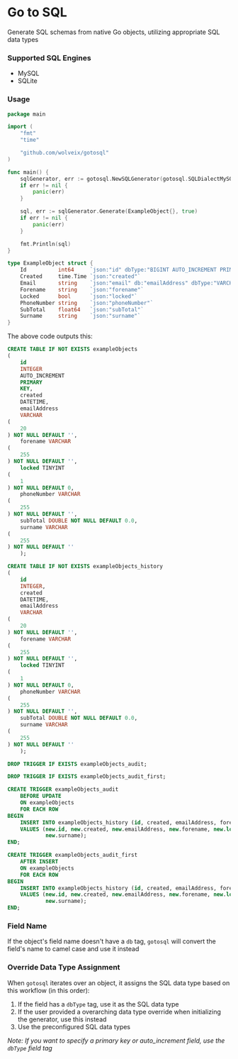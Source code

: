 # Go to SQL

Generate SQL schemas from native Go objects, utilizing appropriate SQL data types

### Supported SQL Engines

- MySQL
- SQLite

### Usage

```go
package main

import (
	"fmt"
	"time"

	"github.com/wolveix/gotosql"
)

func main() {
	sqlGenerator, err := gotosql.NewSQLGenerator(gotosql.SQLDialectMySQL, false, map[string]string{"custompkg.myType": "INTEGER"})
	if err != nil {
		panic(err)
	}

	sql, err := sqlGenerator.Generate(ExampleObject{}, true)
	if err != nil {
		panic(err)
	}

	fmt.Println(sql)
}

type ExampleObject struct {
	Id          int64     `json:"id" dbType:"BIGINT AUTO_INCREMENT PRIMARY KEY"`
	Created     time.Time `json:"created"`
	Email       string    `json:"email" db:"emailAddress" dbType:"VARCHAR(20)"`
	Forename    string    `json:"forename"`
	Locked      bool      `json:"locked"`
	PhoneNumber string    `json:"phoneNumber"`
	SubTotal    float64   `json:"subTotal"`
	Surname     string    `json:"surname"`
}
```

The above code outputs this:

```sql
CREATE TABLE IF NOT EXISTS exampleObjects
(
    id
    INTEGER
    AUTO_INCREMENT
    PRIMARY
    KEY,
    created
    DATETIME,
    emailAddress
    VARCHAR
(
    20
) NOT NULL DEFAULT '',
    forename VARCHAR
(
    255
) NOT NULL DEFAULT '',
    locked TINYINT
(
    1
) NOT NULL DEFAULT 0,
    phoneNumber VARCHAR
(
    255
) NOT NULL DEFAULT '',
    subTotal DOUBLE NOT NULL DEFAULT 0.0,
    surname VARCHAR
(
    255
) NOT NULL DEFAULT ''
    );

CREATE TABLE IF NOT EXISTS exampleObjects_history
(
    id
    INTEGER,
    created
    DATETIME,
    emailAddress
    VARCHAR
(
    20
) NOT NULL DEFAULT '',
    forename VARCHAR
(
    255
) NOT NULL DEFAULT '',
    locked TINYINT
(
    1
) NOT NULL DEFAULT 0,
    phoneNumber VARCHAR
(
    255
) NOT NULL DEFAULT '',
    subTotal DOUBLE NOT NULL DEFAULT 0.0,
    surname VARCHAR
(
    255
) NOT NULL DEFAULT ''
    );

DROP TRIGGER IF EXISTS exampleObjects_audit;

DROP TRIGGER IF EXISTS exampleObjects_audit_first;

CREATE TRIGGER exampleObjects_audit
    BEFORE UPDATE
    ON exampleObjects
    FOR EACH ROW
BEGIN
    INSERT INTO exampleObjects_history (id, created, emailAddress, forename, locked, phoneNumber, subTotal, surname)
    VALUES (new.id, new.created, new.emailAddress, new.forename, new.locked, new.phoneNumber, new.subTotal,
            new.surname);
END;

CREATE TRIGGER exampleObjects_audit_first
    AFTER INSERT
    ON exampleObjects
    FOR EACH ROW
BEGIN
    INSERT INTO exampleObjects_history (id, created, emailAddress, forename, locked, phoneNumber, subTotal, surname)
    VALUES (new.id, new.created, new.emailAddress, new.forename, new.locked, new.phoneNumber, new.subTotal,
            new.surname);
END;
```

### Field Name

If the object's field name doesn't have a `db` tag, `gotosql` will convert the field's name to camel case and use it instead

### Override Data Type Assignment

When `gotosql` iterates over an object, it assigns the SQL data type based on this workflow (in this order):

1. If the field has a `dbType` tag, use it as the SQL data type
2. If the user provided a overarching data type override when initializing the generator, use this instead
3. Use the preconfigured SQL data types

_Note: If you want to specify a primary key or auto_increment field, use the `dbType` field tag_